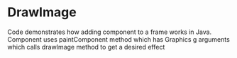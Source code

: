 # DrawImage
Code demonstrates how adding component to a frame works in Java. Component uses paintComponent method which has Graphics g arguments which calls drawImage method to get a desired effect
